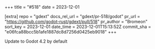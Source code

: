 +++
title = "#518"
date = 2023-12-01

[extra]
repo = "gdext"
docs_rel_url = "gdext/pr-518/godot"
pr_url = "https://github.com/godot-rust/gdext/pull/518"
pr_author = "Bromeon"
sort_key = 2023-12-01
date_time = 2023-12-01T15:13:52Z
commit_sha = "e06fca88bcc5b1afe1887dc8d7256d0425eb9018"
+++

Update to Godot 4.2 by default

